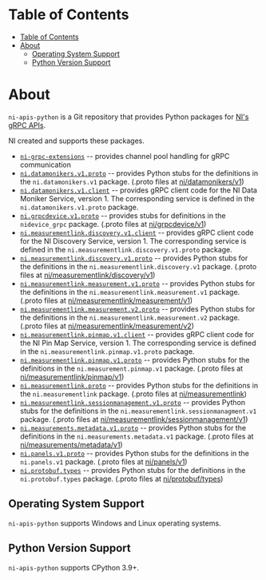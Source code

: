 # Table of Contents

- [Table of Contents](#table-of-contents)
- [About](#about)
  - [Operating System Support](#operating-system-support)
  - [Python Version Support](#python-version-support)

# About

`ni-apis-python` is a Git repository that provides Python packages for [NI's gRPC APIs](https://github.com/ni/ni-apis).

NI created and supports these packages.

- [`ni-grpc-extensions`](https://github.com/ni/ni-apis-python/tree/main/packages/ni-grpc-extensions) -- provides channel pool handling for gRPC communication
- [`ni.datamonikers.v1.proto`](https://github.com/ni/ni-apis-python/tree/main/packages/ni.datamonikers.v1.proto) -- provides Python stubs for the definitions in the `ni.datamonikers.v1` package. (.proto files at [ni/datamonikers/v1](https://github.com/ni/ni-apis/tree/main/ni/datamonikers/v1))
- [`ni.datamonikers.v1.client`](https://github.com/ni/ni-apis-python/tree/main/packages/ni.datamonikers.v1.client) -- provides gRPC client code for the NI Data Moniker Service, version 1. The corresponding service is defined in the
`ni.datamonikers.v1.proto` package.
- [`ni.grpcdevice.v1.proto`](https://github.com/ni/ni-apis-python/tree/main/packages/ni.grpcdevice.v1.proto) -- provides stubs for definitions in the `nidevice_grpc` package. (.proto files at [ni/grpcdevice/v1](https://github.com/ni/ni-apis/tree/main/ni/grpcdevice/v1))
- [`ni.measurementlink.discovery.v1.client`](https://github.com/ni/ni-apis-python/tree/main/packages/ni.measurementlink.discovery.v1.client) -- provides gRPC client code for the NI
Discovery Service, version 1. The corresponding service is defined in the
`ni.measurementlink.discovery.v1.proto` package.
- [`ni.measurementlink.discovery.v1.proto`](https://github.com/ni/ni-apis-python/tree/main/packages/ni.measurementlink.discovery.v1.proto) -- provides Python stubs for the definitions in the `ni.measurementlink.discovery.v1` package. (.proto files at [ni/measurementlink/discovery/v1](https://github.com/ni/ni-apis/tree/main/ni/measurementlink/discovery/v1))
- [`ni.measurementlink.measurement.v1.proto`](https://github.com/ni/ni-apis-python/tree/main/packages/ni.measurementlink.measurement.v1.proto) -- provides Python stubs for the definitions in the `ni.measurementlink.measurement.v1` package. (.proto files at [ni/measurementlink/measurement/v1](https://github.com/ni/ni-apis/tree/main/ni/measurementlink/measurement/v1))
- [`ni.measurementlink.measurement.v2.proto`](https://github.com/ni/ni-apis-python/tree/main/packages/ni.measurementlink.measurement.v2.proto) -- provides Python stubs for the definitions in the `ni.measurementlink.measurement.v2` package. (.proto files at [ni/measurementlink/measurement/v2](https://github.com/ni/ni-apis/tree/main/ni/measurementlink/measurement/v2))
- [`ni.measurementlink.pinmap.v1.client`](https://github.com/ni/ni-apis-python/tree/main/packages/ni.measurementlink.pinmap.v1.client) -- provides gRPC client code for the NI Pin Map Service, version 1. The corresponding service is defined in the
`ni.measurementlink.pinmap.v1.proto` package.
- [`ni.measurementlink.pinmap.v1.proto`](https://github.com/ni/ni-apis-python/tree/main/packages/ni.measurementlink.pinmap.v1.proto) -- provides Python stubs for the definitions in the `ni.measurement.pinmap.v1` package. (.proto files at [ni/measurementlink/pinmap/v1](https://github.com/ni/ni-apis/tree/main/ni/measurementlink/pinmap/v1))
- [`ni.measurementlink.proto`](https://github.com/ni/ni-apis-python/tree/main/packages/ni.measurementlink.proto) -- provides Python stubs for the definitions in the `ni.measurementlink` package. (.proto files at [ni/measurementlink](https://github.com/ni/ni-apis/tree/main/ni/measurementlink))
- [`ni.measurementlink.sessionmanagement.v1.proto`](https://github.com/ni/ni-apis-python/tree/main/packages/ni.measurementlink.sessionmanagement.v1.proto) -- provides Python stubs for the definitions in the `ni.measurementlink.sessionmanagment.v1` package. (.proto files at [ni/measurementlink/sessionmanagement/v1](https://github.com/ni/ni-apis/tree/main/ni/measurementlink/sessionmanagement/v1))
- [`ni.measurements.metadata.v1.proto`](https://github.com/ni/ni-apis-python/tree/main/packages/ni.measurements.metadata.v1.proto) -- provides Python stubs for the definitions in the `ni.measurements.metadata.v1` package. (.proto files at [ni/measurements/metadata/v1](https://github.com/ni/ni-apis/tree/main/ni/measurements/metadata/v1))
- [`ni.panels.v1.proto`](https://github.com/ni/ni-apis-python/tree/main/packages/ni.panels.v1.proto) -- provides Python stubs for the definitions in the `ni.panels.v1` package. (.proto files at [ni/panels/v1](https://github.com/ni/ni-apis/tree/main/ni/panels/v1))
- [`ni.protobuf.types`](https://github.com/ni/ni-apis-python/tree/main/packages/ni.protobuf.types) -- provides Python stubs for the definitions in the `ni.protobuf.types` package. (.proto files at [ni/protobuf/types](https://github.com/ni/ni-apis/tree/main/ni/protobuf/types))

## Operating System Support

`ni-apis-python` supports Windows and Linux operating systems.

## Python Version Support

`ni-apis-python` supports CPython 3.9+.
